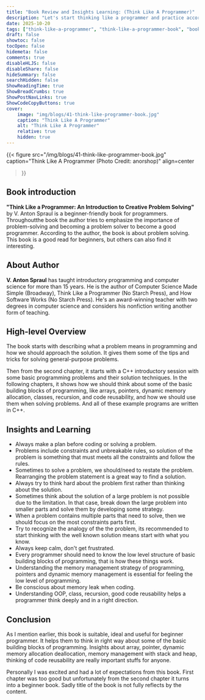 ```yaml
---
title: "Book Review and Insights Learning: (Think Like A Programmer)"
description: "Let's start thinking like a programmer and practice accordingly"
date: 2025-10-20
tags: ["think-like-a-programmer", "think-like-a-programmer-book", "book-review"]
draft: false
showtoc: false
tocOpen: false
hidemeta: false
comments: true
disableHLJS: false
disableShare: false
hideSummary: false
searchHidden: false
ShowReadingTime: true
ShowBreadCrumbs: true
ShowPostNavLinks: true
ShowCodeCopyButtons: true
cover:
    image: "img/blogs/41-think-like-programmer-book.jpg"
    caption: "Think Like A Programmer"
    alt: "Think Like A Programmer"
    relative: true
    hidden: true
---
```


{{< figure
    src="/img/blogs/41-think-like-programmer-book.jpg"
    caption="Think Like A Programmer (Photo Credit: anorshop)"
    align=center
>}}

## Book introduction
**"Think Like a Programmer: An Introduction to Creative Problem Solving"** by V. Anton Spraul is a beginner-friendly book for programmers. Throughoutthe book the author tries to emphasize the importance of problem-solving and becoming a problem solver to become a good programmer. According to the author, the book is about problem solving. This book is a good read for beginners, but others can also find it interesting.

## About Author
**V. Anton Spraul** has taught introductory programming and computer science for more than 15 years. He is the author of Computer Science Made Simple (Broadway), Think Like a Programmer (No Starch Press), and How Software Works (No Starch Press). He's an award-winning teacher with two degrees in computer science and considers his nonfiction writing another form of teaching.

## High-level Overview
The book starts with describing what a problem means in programming and how we should approach the solution. It gives them some of the tips and tricks for solving general-purpose problems.

Then from the second chapter, it starts with a C++ introductory session with some basic programming problems and their solution techniques. In the following chapters, it shows how we should think about some of the basic building blocks of programming, like arrays, pointers, dynamic memory allocation, classes, recursion, and code reusability, and how we should use them when solving problems. And all of these example programs are written in C++.

## Insights and Learning
- Always make a plan before coding or solving a problem.
- Problems include constraints and unbreakable rules, so solution of the problem is something that must meets all the constraints and follow the rules.
- Sometimes to solve a problem, we should/need to restate the problem. Rearranging the problem statement is a great way to find a solution.
- Always try to think hard about the problem first rather than thinking about the solution. 
- Sometimes think about the solution of a large problem is not possible due to the limitation. In that case, break down the large problem into smaller parts and solve them by developing some strategy.
- When a problem contains multiple parts that need to solve, then we should focus on the most constraints parts first.
- Try to recognize the analogy of the the problem, its recommended to start thinking with the well known solution means start with what you know.
- Always keep calm, don't get frustrated.
- Every programmer should need to know the low level structure of basic building blocks of programming, that is how these things work.
- Understanding the memory management strategy of programming, pointers and dynamic memory management is essential for feeling the low level of programming.
- Be conscious about memory leak when coding.
- Understanding OOP, class, recursion, good code reusability helps a programmer think deeply and in a right direction.

## Conclusion
As I mention earlier, this book is suitable, ideal and useful for beginner programmer. It helps them to think in right way about some of the basic building blocks of programming. Insights about array, pointer, dynamic memory allocation deallocation, memory management with stack and heap, thinking of code reusability are really important stuffs for anyone.

Personally I was excited and had a lot of expectations from this book. First chapter was too good but unfortunately from the second chapter it turns into a beginner book. Sadly title of the book is not fully reflects by the content.